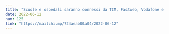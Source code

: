 ```yaml
---
title: "Scuole e ospedali saranno connessi da TIM, Fastweb, Vodafone e Intred"
date: 2022-06-12
num: 125
link: "https://mailchi.mp/724aeab80a04/2022-06-12"
---
```

